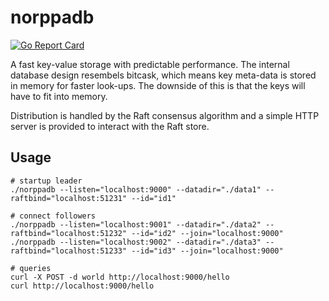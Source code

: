 # norppadb

[![Go Report Card](https://goreportcard.com/badge/github.com/nireo/norppadb)](https://goreportcard.com/report/github.com/nireo/norppadb)

A fast key-value storage with predictable performance. The internal database design resembels bitcask, which means key meta-data is stored in memory for faster look-ups. The downside of this is that the keys will have to fit into memory.

Distribution is handled by the Raft consensus algorithm and a simple HTTP server is provided to interact with the Raft store.

## Usage

```shell
# startup leader
./norppadb --listen="localhost:9000" --datadir="./data1" --raftbind="localhost:51231" --id="id1"

# connect followers
./norppadb --listen="localhost:9001" --datadir="./data2" --raftbind="localhost:51232" --id="id2" --join="localhost:9000"
./norppadb --listen="localhost:9002" --datadir="./data3" --raftbind="localhost:51233" --id="id3" --join="localhost:9000"

# queries
curl -X POST -d world http://localhost:9000/hello
curl http://localhost:9000/hello
```
